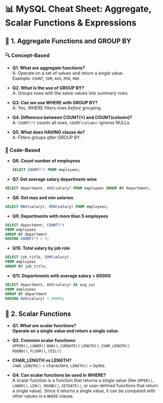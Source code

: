 # 📊 MySQL Cheat Sheet: Aggregate, Scalar Functions & Expressions

## 📁 1. Aggregate Functions and GROUP BY

### 🔍 Concept-Based

- **Q1. What are aggregate functions?**  
  A: Operate on a set of values and return a single value.  
  Example: `COUNT`, `SUM`, `AVG`, `MIN`, `MAX`

- **Q2. What is the use of GROUP BY?**  
  A: Groups rows with the same values into summary rows.

- **Q3. Can we use WHERE with GROUP BY?**  
  A: Yes, WHERE filters rows *before* grouping.

- **Q4. Difference between COUNT(*) and COUNT(column)?**  
  A: `COUNT(*)` counts all rows, `COUNT(column)` ignores NULLs.

- **Q5. What does HAVING clause do?**  
  A: Filters groups *after* GROUP BY.

### 🧪 Code-Based

- **Q6. Count number of employees**
  ```sql
  SELECT COUNT(*) FROM employees;
  ```

- **Q7. Get average salary department-wise**
```sql
SELECT department, AVG(salary) FROM employees GROUP BY department;
```

- **Q8. Get max and min salaries**
```sql
SELECT MAX(salary), MIN(salary) FROM employees;
```

- **Q9. Departments with more than 5 employees**
```sql
SELECT department, COUNT(*) 
FROM employees 
GROUP BY department 
HAVING COUNT(*) > 5;
```

- **Q10. Total salary by job role**
```sql
SELECT job_title, SUM(salary) 
FROM employees 
GROUP BY job_title;
```

- **Q11. Departments with average salary > 60000**
```sql
SELECT department, AVG(salary) AS avg_sal 
FROM employees 
GROUP BY department 
HAVING AVG(salary) > 60000;
```

## 🧮 2. Scalar Functions
- **Q1. What are scalar functions?**  
**Operate on a single value and return a single value.**  

- **Q2. Common scalar functions:**  
`UPPER()`, `LOWER()`
`NOW()`, `CURDATE()`
`LENGTH()`, `CHAR_LENGTH()`  
`ROUND()`, `FLOOR()`, `CEIL()`

- **CHAR_LENGTH vs LENGTH?**  
`CHAR_LENGTH()` = characters, `LENGTH()` = bytes.

- **Q4. Can scalar functions be used in WHERE?**  
A scalar function is a function that returns a single value (like `UPPER()`, `LOWER()`, `LEN()`, `ROUND()`, `GETDATE()`, or user-defined functions that return a single value). Since it returns a single value, it can be compared with other values in a `WHERE` clause.